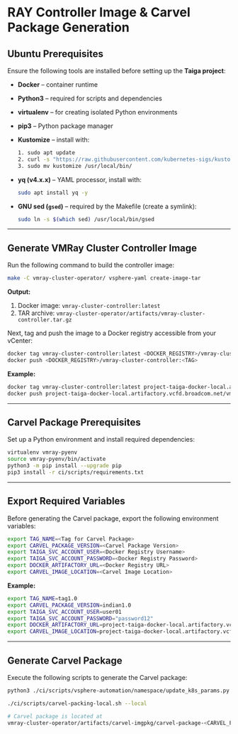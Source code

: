 # RAY Controller Image & Carvel Package Generation

## Ubuntu Prerequisites

Ensure the following tools are installed before setting up the **Taiga project**:

* **Docker** – container runtime
* **Python3** – required for scripts and dependencies
* **virtualenv** – for creating isolated Python environments
* **pip3** – Python package manager
* **Kustomize** – install with:

  ```bash
  1. sudo apt update
  2. curl -s "https://raw.githubusercontent.com/kubernetes-sigs/kustomize/master/hack/install_kustomize.sh" | bash
  3. sudo mv kustomize /usr/local/bin/
  ```
* **yq (v4.x.x)** – YAML processor, install with:

  ```bash
  sudo apt install yq -y
  ```
* **GNU sed (`gsed`)** – required by the Makefile (create a symlink):

  ```bash
  sudo ln -s $(which sed) /usr/local/bin/gsed
  ```

---

## Generate VMRay Cluster Controller Image

Run the following command to build the controller image:

```bash
make -C vmray-cluster-operator/ vsphere-yaml create-image-tar
```

**Output:**

1. Docker image: `vmray-cluster-controller:latest`
2. TAR archive: `vmray-cluster-operator/artifacts/vmray-cluster-controller.tar.gz`

Next, tag and push the image to a Docker registry accessible from your vCenter:

```bash
docker tag vmray-cluster-controller:latest <DOCKER_REGISTRY>/vmray-cluster-controller:<TAG>
docker push <DOCKER_REGISTRY>/vmray-cluster-controller:<TAG>
```

**Example:**

```bash
docker tag vmray-cluster-controller:latest project-taiga-docker-local.artifactory.vcfd.broadcom.net/vmray-cluster-controller:tag1.0
docker push project-taiga-docker-local.artifactory.vcfd.broadcom.net/vmray-cluster-controller:tag1.0
```

---

## Carvel Package Prerequisites

Set up a Python environment and install required dependencies:

```bash
virtualenv vmray-pyenv
source vmray-pyenv/bin/activate
python3 -m pip install --upgrade pip
pip3 install -r ci/scripts/requirements.txt
```

---

## Export Required Variables

Before generating the Carvel package, export the following environment variables:

```bash
export TAG_NAME=<Tag for Carvel Package>
export CARVEL_PACKAGE_VERSION=<Carvel Package Version>
export TAIGA_SVC_ACCOUNT_USER=<Docker Registry Username>
export TAIGA_SVC_ACCOUNT_PASSWORD=<Docker Registry Password>
export DOCKER_ARTIFACTORY_URL=<Docker Registry URL>
export CARVEL_IMAGE_LOCATION=<Carvel Image Location>
```

**Example:**

```bash
export TAG_NAME=tag1.0
export CARVEL_PACKAGE_VERSION=indian1.0
export TAIGA_SVC_ACCOUNT_USER=user01
export TAIGA_SVC_ACCOUNT_PASSWORD="password12"
export DOCKER_ARTIFACTORY_URL=project-taiga-docker-local.artifactory.vcfd.broadcom.net
export CARVEL_IMAGE_LOCATION=project-taiga-docker-local.artifactory.vcfd.broadcom.net/carvel/taiga
```

---

## Generate Carvel Package

Execute the following scripts to generate the Carvel package:

```bash
python3 ./ci/scripts/vsphere-automation/namespace/update_k8s_params.py -i $DOCKER_ARTIFACTORY_URL/vmray-cluster-controller:$TAG_NAME

./ci/scripts/carvel-packing-local.sh --local

# Carvel package is located at
vmray-cluster-operator/artifacts/carvel-imgpkg/carvel-package-<CARVEL_PACKAGE_VERSION>.yaml
```
